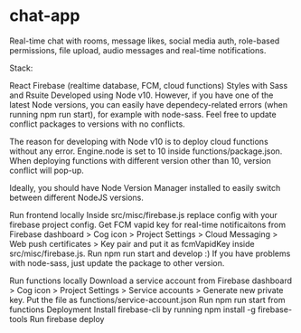 # chat-app
Real-time chat with rooms, message likes, social media auth, role-based permissions, file upload, audio messages and real-time notifications.

Stack:

React
Firebase (realtime database, FCM, cloud functions)
Styles with Sass and Rsuite
Developed using Node v10. However, if you have one of the latest Node versions, you can easily have dependecy-related errors (when running npm run start), for example with node-sass. Feel free to update conflict packages to versions with no conflicts.

The reason for developing with Node v10 is to deploy cloud functions without any error. Engine.node is set to 10 inside functions/package.json. When deploying functions with different version other than 10, version conflict will pop-up.

Ideally, you should have Node Version Manager installed to easily switch between different NodeJS versions.

Run frontend locally
Inside src/misc/firebase.js replace config with your firebase project config.
Get FCM vapid key for real-time notificaitons from Firebase dashboard > Cog icon > Project Settings > Cloud Messaging > Web push certificates > Key pair and put it as fcmVapidKey inside src/misc/firebase.js.
Run npm run start and develop :)
If you have problems with node-sass, just update the package to other version.

Run functions locally
Download a service account from Firebase dashboard > Cog icon > Project Settings > Service accounts > Generate new private key.
Put the file as functions/service-account.json
Run npm run start from functions
Deployment
Install firebase-cli by running npm install -g firebase-tools
Run firebase deploy
